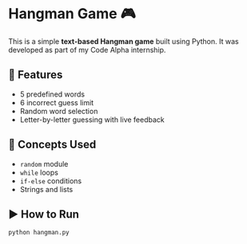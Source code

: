 # Hangman Game 🎮

This is a simple **text-based Hangman game** built using Python. It was developed as part of my Code Alpha internship.

## 🔧 Features
- 5 predefined words
- 6 incorrect guess limit
- Random word selection
- Letter-by-letter guessing with live feedback

## 📌 Concepts Used
- `random` module
- `while` loops
- `if-else` conditions
- Strings and lists

## ▶️ How to Run
```bash
python hangman.py
